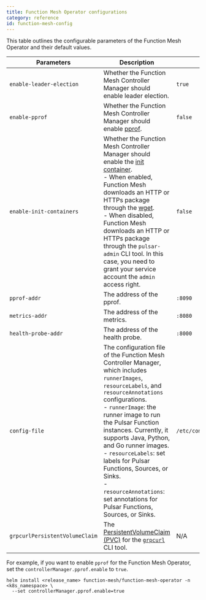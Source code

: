 ```yaml
---
title: Function Mesh Operator configurations
category: reference
id: function-mesh-config
---
```


This table outlines the configurable parameters of the Function Mesh Operator and their default values.

| Parameters | Description | Default|
| --- | --- | --- |
|`enable-leader-election`| Whether the Function Mesh Controller Manager should enable leader election. | `true` |
| `enable-pprof` |Whether the Function Mesh Controller Manager should enable [pprof](https://github.com/google/pprof). | `false`|
| `enable-init-containers` | Whether the Function Mesh Controller Manager should enable the [init container](https://kubernetes.io/docs/concepts/workloads/pods/init-containers/). <br />- When enabled, Function Mesh downloads an HTTP or HTTPs package through the [wget](https://www.gnu.org/software/wget/). <br />- When disabled, Function Mesh downloads an HTTP or HTTPs package through the `pulsar-admin` CLI tool. In this case, you need to grant your service account the `admin` access right. | `false` |
|`pprof-addr`|The address of the pprof. |`:8090`|
| `metrics-addr`| The address of the metrics. |`:8080`|
| `health-probe-addr`|The address of the health probe. |`:8000`|
|`config-file`| The configuration file of the Function Mesh Controller Manager, which includes `runnerImages`, `resourceLabels`, and `resourceAnnotations` configurations. <br />- `runnerImage`: the runner image to run the Pulsar Function instances. Currently, it supports Java, Python, and Go runner images. <br />- `resourceLabels`: set labels for Pulsar Functions, Sources, or Sinks. <br />- `resourceAnnotations`: set annotations for Pulsar Functions, Sources, or Sinks.  |`/etc/config/configs.yaml`|
| `grpcurlPersistentVolumeClaim` | The [PersistentVolumeClaim (PVC)](https://kubernetes.io/docs/concepts/storage/persistent-volumes/) for the [`grpcurl`](https://github.com/fullstorydev/grpcurl) CLI tool. | N/A |

For example, if you want to enable `pprof` for the Function Mesh Operator, set the `controllerManager.pprof.enable` to `true`.

```shell
helm install <release_name> function-mesh/function-mesh-operator -n <k8s_namespace> \
  --set controllerManager.pprof.enable=true
```